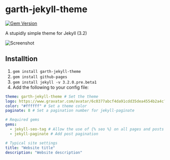 # garth-jekyll-theme

[![Gem Version](https://badge.fury.io/rb/garth-jekyll-theme.svg)](https://badge.fury.io/rb/garth-jekyll-theme)

A stupidly simple theme for Jekyll (3.2)

![Screenshot](https://raw.githubusercontent.com/daviddarnes/garth-jekyll-theme/master/screenshot.png)

## Installtion

1. `gem install garth-jekyll-theme`
2. `gem install github-pages`
3. `gem install jekyll -v 3.2.0.pre.beta1`
4. Add the following to your config file:
  ``` yml
  theme: garth-jekyll-theme # Set the theme
  logo: https://www.gravatar.com/avatar/6c0377abcf4da91cdd35dea4554b2a4c?s=300 # Provide an avatar/logo
  color: "#ffffff" # Set a theme color
  paginate: 8 # Set a pagination number for jekyll-paginate

  # Required gems
  gems:
    - jekyll-seo-tag # Allow the use of {% seo %} on all pages and posts
    - jekyll-paginate # Add post pagination

  # Typical site settings
  title: "Website title"
  description: "Website description"
  ```
